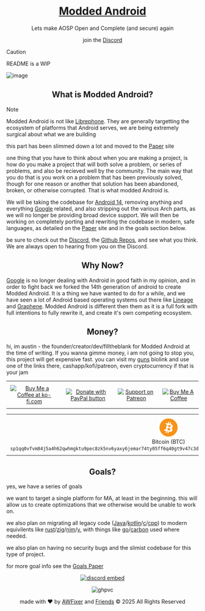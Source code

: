 <!-- links for markdown -->

[Discord]: https://inv.wtf/moddedandroid
[AWFixer]: https://theautist.me
[Friends]: https://awfixer.com
[Site]: https://modded-android.dev
[guns]: https://guns.lol/fixer
[Paper]: https://paper.modded-android.dev
[Goals Paper]: https://paper.modded-android.dev/paper
[Github Repos]: https://github.com/orgs/modded-android/repositories

[Lineage]: https://lineageos.org
[Graphene]: https://grapheneos.org
[librephone]: https://www.fsf.org/campaigns/librephone
[Android 14]: http://android.com/android-14/

[Google]: https://about.google/

[Java]: https://www.java.com/
[Rust]: https://rust-lang.org/
[Nim]: https://nim-lang.org/
[Zig]: https://ziglang.org/
[Kotlin]: https://kotlinlang.org/
[c]: https://en.wikipedia.org/wiki/C_(programming_language)
[v]: https://vlang.io
[carbon]: https://carbon-lang.dev
[go]: https://go.dev
[cpp]: https://cpp-lang.net

<!-- hero section -->

<h1 align="center"><a href="https://modded-android.dev"> Modded Android </a></h1>

<p align="center"> Lets make AOSP Open and Complete (and secure) again </p>

<p align="center"> join the <a href="https://inv.wtf/moddedandroid"> Discord </a></p>

> [!CAUTION]
> README is a WIP

![image](https://joyofandroid.com/wp-content/uploads/2022/12/add-Picture-Widgets-On-Android-Home-Screen.jpg)

<!-- info section -->

<h2 align="center"> What is Modded Android? </h2>

> [!NOTE]
> Modded Android is not like [Librephone]. They are generally targetting the ecosystem of platforms that Android serves, we are being extremely surgical about what we are building

this part has been slimmed down a lot and moved to the [Paper] site

one thing that you have to think about when you are making a project, is how do you make a project that will both solve a problem, or series of problems, and also be recieved well by the community. The main way that you do that is you work on a problem that has been previously solved, though for one reason or another that solution has been abandoned, broken, or otherwise corrupted. That is what modded Android is.

We will be taking the codebase for [Android 14], removing anything and everything [Google] related, and also stripping out the various Arch parts, as we will no longer be providing broad device support. We will then be working on completely porting and rewriting the codebase in modern, safe languages, as detailed on the [Paper] site and in the goals section below.

be sure to check out the [Discord], the [Github Repos], and see what you think. We are always open to hearing from you on the Discord.

<h2 align="center"> Why Now? </h2>

[Google] is no longer dealing with Android in good faith in my opinion, and in order to fight back we forked the 14th generation of android to create Modded Android. It is a thing we have wanted to do for a while, and we have seen a lot of Android based operating systems out there like [Lineage] and [Graphene]. Modded Android is different then them as it is a full fork with full intentions to fully rewrite it, and create it's own competing ecosystem.

<h2 align="center"> Money? </h2>

hi, im austin - the founder/creator/dev/filltheblank for Modded Android at the time of writing. If you wanna gimme money, i am not going to stop you, this project will get expensive fast. you can visit my [guns] biolink and use one of the links there, cashapp/kofi/patreon, even cryptocurrency if that is your jam

<table align="center" style="border-collapse: collapse; margin: 0 auto;">
  <tr>
    <td align="center" style="padding: 10px;">
      <a href="https://ko-fi.com/Y8Y5TPYQF" target="_blank">
        <img src="https://storage.ko-fi.com/cdn/kofi5.png?v=6" alt="Buy Me a Coffee at ko-fi.com" style="height: 50px; width: auto; border: 0;">
      </a>
    </td>
    <td align="center" style="padding: 10px;">
      <a href="https://www.paypal.com/cgi-bin/webscr?cmd=_s-xclick&hosted_button_id=J5H8AXQTEZ7QQ">
        <img src="https://www.paypalobjects.com/en_US/i/btn/btn_donate_LG.gif" alt="Donate with PayPal button" style="height: 50px; width: auto; border: 0;">
      </a>
    </td>
    <td align="center" style="padding: 10px;">
      <a href="https://www.patreon.com/awfixer">
        <img src="https://img.shields.io/badge/Patreon-F96854?style=for-the-badge&logo=patreon&logoColor=white" alt="Support on Patreon" style="height: 50px; width: auto; border: 0;">
      </a>
    </td>
    <td align="center" style="padding: 10px;">
      <a href="https://www.buymeacoffee.com/awfixer" target="_blank">
        <img src="https://cdn.buymeacoffee.com/buttons/v2/default-yellow.png" alt="Buy Me A Coffee" style="height: 50px; width: auto; border: 0;">
      </a>
    </td>
  </tr>
</table>

<table>
  <tr>
    <td style="text-align: center; padding: 10px;">
      <a href="https://bitcoin.org/" target="_blank">
        <img src="../images/btc.svg" alt="Bitcoin Logo" style="height: 50px; width: auto; border: 0;">
      </a>
      <br>
      Bitcoin (BTC)
      <br>
      <code>sp1qq0vfvm84j5a4h62qwhmgktu9pec8zk5nv6yaxy6jemar74ty05ff6q40gt9v47c3dtmrxszumh3633d9ap86rf9rd2w5m2n7kju5w0ccxcz2xxst</code>
    </td>
    <td style="text-align: center; padding: 10px;">
      <a href="https://ethereum.org/" target="_blank">
        <img src="../images/eth.svg" alt="Ethereum Logo" style="height: 50px; width: auto; border: 0;">
      </a>
      <br>
      Ethereum (ETH)
      <br>
      <code>0x1Aeb1b886B0f4c082b78ec006B9a2824Ad23EF03</code>
    </td>
    <td style="text-align: center; padding: 10px;">
      <a href="https://zano.org/" target="_blank">
        <img src="../images/zano.png" alt="Zano Logo" style="height: 50px; width: auto; border: 0;">
      </a>
      <br>
      Zano
      <br>
      <code>ZxCNiXke6CWXngcVd8A5GaUAcHMEiMjRe8GQEovpTZSaeUmsUwaebKhDuvpWg6GFFVTf7rH8UF9v8HH5GFyRgJ2Q1KRzjBTnK</code>
    </td>
    <td style="text-align: center; padding: 10px;">
      <a href="https://dogecoin.com/" target="_blank">
        <img src="../images/doge.svg" alt="Dogecoin Logo" style="height: 50px; width: auto; border: 0;">
      </a>
      <br>
      Dogecoin (DOGE)
      <br>
      <code>DAaNJBFh96A4G5ZrV9idHPMFfp9JVRrrVH</code>
    </td>
    <td style="text-align: center; padding: 10px;">
      <a href="https://solana.com/" target="_blank">
        <img src="../images/solana.svg" alt="Solana Logo" style="height: 50px; width: auto; border: 0;">
      </a>
      <br>
      Solana (SOL)
      <br>
      <code>51LsPshM96deVbf8sbkfmsgHC3k3sRLDw4Zz2mNsGFi7</code>
    </td>
    <td style="text-align: center; padding: 10px;">
      <a href="https://decred.org/" target="_blank">
        <img src="../images/decred.svg" alt="Decred Logo" style="height: 50px; width: auto; border: 0;">
      </a>
      <br>
      Decred
      <br>
      <code>DsVgp7HyF54qpmHTYv93ZhjAjxAoS8qucvN</code>
    </td>
  </tr>
</table>


<h2 align="center"> Goals? </h2>

yes, we have a series of goals

we want to target a single platform for MA, at least in the beginning. this will allow us to create optimizations that we otherwise would be unable to work on.

we also plan on migrating all legacy code ([Java]/[kotlin]/[c]/[cpp]) to modern equivilents like [rust]/[zig]/[nim]/[v], with things like [go]/[carbon] used where needed.

we also plan on having no security bugs and the slimist codebase for this type of project.

for more goal info see the [Goals Paper]


<!-- we are watching you -->

<div align="center">

[![discord embed](https://inv.wtf/widget/moddedandroid)](https://inv.wtf/moddedandroid)

![ghpvc](https://komarev.com/ghpvc/?username=modded-android)

made with ❤️ by [AWFixer] and [Friends] ©️ 2025 All Rights Reserved

</div>
